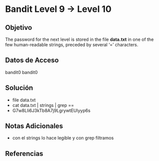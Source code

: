 # Bandit Level 9 → Level 10

## Objetivo
The password for the next level is stored in the file **data.txt** in one of the few human-readable strings, preceded by several ‘=’ characters.

## Datos de Acceso
bandit0
bandit0

## Solución  
- file data.txt
- cat data.txt | strings | grep ==
- G7w8LIi6J3kTb8A7j9LgrywtEUlyyp6s

## Notas Adicionales
- con el strings lo hace legible y con grep filtramos

## Referencias